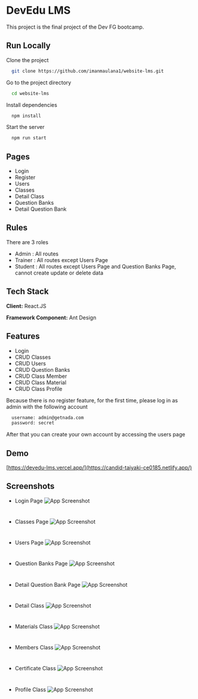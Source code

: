 
# DevEdu LMS

This project is the final project of the Dev FG bootcamp.


## Run Locally

Clone the project

```bash
  git clone https://github.com/imanmaulana1/website-lms.git
```

Go to the project directory

```bash
  cd website-lms
```

Install dependencies

```bash
  npm install
```

Start the server

```bash
  npm run start
```


## Pages
- Login 
- Register 
- Users
- Classes 
- Detail Class 
- Question Banks 
- Detail Question Bank

## Rules
There are 3 roles
- Admin : All routes
- Trainer : All routes except Users Page
- Student : All routes except Users Page and Question Banks Page, cannot create update or delete data
## Tech Stack

**Client:** React.JS

**Framework Component:** Ant Design


## Features

- Login 
- CRUD Classes
- CRUD Users
- CRUD Question Banks
- CRUD Class Member
- CRUD Class Material
- CRUD Class Profile

Because there is no register feature, for the first time, please log in as admin with the following account
```bash
  username: admin@getnada.com
  password: secret
```
After that you can create your own account by accessing the users page

## Demo
[https://devedu-lms.vercel.app/](https://candid-taiyaki-ce0185.netlify.app/)

## Screenshots

- Login Page
![App Screenshot](https://i.ibb.co/L6Sxbb8/Register-Page.png)
#
- Classes Page
![App Screenshot](https://i.ibb.co/JkW815d/Home-Page.png)
#
- Users Page
![App Screenshot](https://i.ibb.co/ZHQY3gp/Users-Page.png)
#
- Question Banks Page
![App Screenshot](https://i.ibb.co/tLLtSr5/List-Question-Banks-Page.png)
#
- Detail Question Bank Page
![App Screenshot](https://i.ibb.co/PQp7ybp/Detail-Question-Bank-Page.png)
#
- Detail Class
![App Screenshot](https://i.ibb.co/wy7Dzhh/Detail-Class-Page.png)
#
- Materials Class
![App Screenshot](https://i.ibb.co/4TLVPXq/Material-Page.png)
#
- Members Class
![App Screenshot](https://i.ibb.co/CssDQTd/Member-Page.png)
#
- Certificate Class
![App Screenshot](https://i.ibb.co/0MwS5Nz/Certificate-Page.png)
#
- Profile Class
![App Screenshot](https://i.ibb.co/8bX0SNw/Profile-Page.png)
